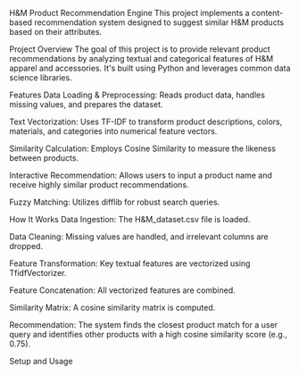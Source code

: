 H&M Product Recommendation Engine
This project implements a content-based recommendation system designed to suggest similar H&M products based on their attributes.

Project Overview
The goal of this project is to provide relevant product recommendations by analyzing textual and categorical features of H&M apparel and accessories. It's built using Python and leverages common data science libraries.

Features
Data Loading & Preprocessing: Reads product data, handles missing values, and prepares the dataset.

Text Vectorization: Uses TF-IDF to transform product descriptions, colors, materials, and categories into numerical feature vectors.

Similarity Calculation: Employs Cosine Similarity to measure the likeness between products.

Interactive Recommendation: Allows users to input a product name and receive highly similar product recommendations.

Fuzzy Matching: Utilizes difflib for robust search queries.

How It Works
Data Ingestion: The H&M_dataset.csv file is loaded.

Data Cleaning: Missing values are handled, and irrelevant columns are dropped.

Feature Transformation: Key textual features are vectorized using TfidfVectorizer.

Feature Concatenation: All vectorized features are combined.

Similarity Matrix: A cosine similarity matrix is computed.

Recommendation: The system finds the closest product match for a user query and identifies other products with a high cosine similarity score (e.g., 0.75).

Setup and Usage

